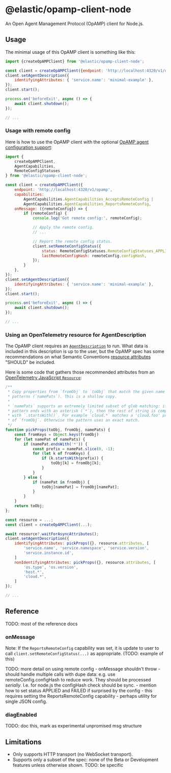 # @elastic/opamp-client-node

An Open Agent Management Protocol (OpAMP) client for Node.js.

## Usage

The minimal usage of this OpAMP client is something like this:

```js
import {createOpAMPClient} from '@elastic/opamp-client-node';

const client = createOpAMPClient({endpoint: 'http://localhost:4320/v1/opamp'});
client.setAgentDescription({
    identifyingAttributes: { 'service.name': 'minimal-example' },
});
client.start();

process.on('beforeExit', async () => {
    await client.shutdown();
});

// ...
```

### Usage with remote config

Here is how to use the OpAMP client with the optional [OpAMP agent configuration support](https://github.com/open-telemetry/opamp-spec/blob/main/specification.md#configuration):

```js
import {
    createOpAMPClient,
    AgentCapabilities,
    RemoteConfigStatuses
} from '@elastic/opamp-client-node';

const client = createOpAMPClient({
    endpoint: 'http://localhost:4320/v1/opamp',
    capabilities:
        AgentCapabilities.AgentCapabilities_AcceptsRemoteConfig |
        AgentCapabilities.AgentCapabilities_ReportsRemoteConfig,
    onMessage: ({remoteConfig}) => {
        if (remoteConfig) {
            console.log('Got remote config:', remoteConfig);

            // Apply the remote config.
            // ...

            // Report the remote config status.
            client.setRemoteConfigStatus({
                status: RemoteConfigStatuses.RemoteConfigStatuses_APPLIED,
                lastRemoteConfigHash: remoteConfig.configHash,
            });
        }
    },
});
client.setAgentDescription({
    identifyingAttributes: { 'service.name': 'minimal-example' },
});
client.start();

process.on('beforeExit', async () => {
    await client.shutdown();
});

// ...
```

### Using an OpenTelemetry resource for AgentDescription

The OpAMP client requires an [`AgentDescription`](https://github.com/open-telemetry/opamp-spec/blob/main/specification.md#agentdescription-message) to run. What data is included in this description is up to the user, but the OpAMP spec has some recommendations on what Semantic Conventions [resource attributes](https://opentelemetry.io/docs/concepts/resources/) "SHOULD" be included.

Here is some code that gathers those recommended attributes from an [OpenTelemetry JavaScript `Resource`](https://opentelemetry.io/docs/languages/js/resources/):

```js
/**
 * Copy properties from `fromObj` to `toObj` that match the given name
 * patterns (`namePats`). This is a shallow copy.
 *
 * `namePats` supports an extremely limited subset of glob matching: if a
 * pattern ends with an asterisk (`*`), then the rest of string is compared
 * with `.startsWith()`. For example `cloud.*` matches a 'cloud.foo' property
 * of `fromObj`. Otherwise the pattern uses an exact match.
 */
function pickProps(toObj, fromObj, namePats) {
    const fromKeys = Object.keys(fromObj)
    for (let namePat of namePats) {
        if (namePat.endsWith('*')) {
            const prefix = namePat.slice(0, -1);
            for (let k of fromKeys) {
                if (k.startsWith(prefix)) {
                    toObj[k] = fromObj[k];
                }
            }
        } else {
            if (namePat in fromObj) {
                toObj[namePat] = fromObj[namePat];
            }
        }
    }
    return toObj;
};

const resource = ...;
const client = createOpAMPClient(...);

await resource?.waitForAsyncAttributes();
client.setAgentDescription({
    identifyingAttributes: pickProps({}, resource.attributes, [
        'service.name', 'service.namespace', 'service.version',
        'service.instance.id',
    ]
    nonIdentifyingAttributes: pickProps({}, resource.attributes, [
        'os.type', 'os.version',
        'host.*',
        'cloud.*',
    ]
});

// ...
```


## Reference

TODO: most of the reference docs

### onMessage

Note: If the `ReportsRemoteConfig` capability was set, it is update to user
to call `client.setRemoteConfigStatus(...)` as appropriate.
(TODO: example of this)

TODO: more detail on using remote config
    - onMessage shouldn't throw
    - should handle multiple calls with dupe data: e.g. use remoteConfig.configHash
      to reduce work. They should be processed *serially*. I.e. for node.js the
      configHash check should be sync.
    - mention how to set status APPLIED and FAILED if surprised by the config
        - this requires setting the ReportsRemoteConfig capability
    - perhaps utility for single JSON config.

### diagEnabled

TODO: doc this, mark as experimental unpromised msg structure


## Limitations

- Only supports HTTP transport (no WebSocket transport).
- Supports only a subset of the spec: none of the Beta or Development features
  unless otherwise shown. TODO: be specific

